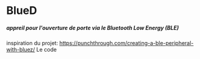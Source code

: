 # BlueD
##### appreil pour l'ouverture de porte via le Bluetooth Low Energy (BLE)
inspiration du projet: https://punchthrough.com/creating-a-ble-peripheral-with-bluez/
Le code
